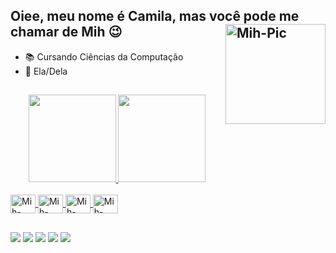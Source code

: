 ## Oiee, meu nome é Camila, mas você pode me chamar de Mih 😉 <img align="right" alt="Mih-Pic" height="160" style="border radius:50px;" src="https://cdn.discordapp.com/attachments/982788074889150524/1022921063287496784/Gif.gif">
- 📚 Cursando Ciências da Computação 
- 👧 Ela/Dela
##

<div align="center">
  <a href="https://linktr.ee/mihaguida">
  <img height="140em" src="https://github-readme-stats.vercel.app/api?username=camilaaguida&show_icons=true&theme=radical&include_all_commits=true&count_private=true"/>
  <img height="140em" src="https://github-readme-stats.vercel.app/api/top-langs/?username=camilaaguida&layout=compact&langs_count=7&theme=radical"/>
</div>
  
<div style="display: inline_block"><br>
  <img align="center" alt="Mih-Java" height="30" width="40" src="https://cdn.jsdelivr.net/gh/devicons/devicon/icons/java/java-original-wordmark.svg">
  <img align="center" alt="Mih-Java" height="30" width="40" src="https://cdn.jsdelivr.net/gh/devicons/devicon/icons/html5/html5-plain-wordmark.svg">
  <img align="center" alt="Mih-Java" height="30" width="40" src="https://cdn.jsdelivr.net/gh/devicons/devicon/icons/css3/css3-plain-wordmark.svg">
  <img align="center" alt="Mih-Java" height="30" width="40" src="https://cdn.jsdelivr.net/gh/devicons/devicon/icons/javascript/javascript-original.svg">
</div>

##

<div> 
  <a href="https://www.instagram.com/mihaguida/" target="_blank"><img src="https://img.shields.io/badge/-Instagram-%23E4405F?style=for-the-badge&logo=instagram&logoColor=white" target="_blank"></a>
  <a href="https://www.linkedin.com/in/camilaaguida/" target="_blank"><img src="https://img.shields.io/badge/-LinkedIn-%230077B5?style=for-the-badge&logo=linkedin&logoColor=white" target="_blank"></a>
 	<a href="https://www.twitch.tv/mihaguida" target="_blank"><img src="https://img.shields.io/badge/Twitch-9146FF?style=for-the-badge&logo=twitch&logoColor=white" target="_blank"></a>
 <a href="https://discord.gg/auUZZc6nc4" target="_blank"><img src="https://img.shields.io/badge/Discord-7289DA?style=for-the-badge&logo=discord&logoColor=white" target="_blank"></a> 
  <a href = "camilaaguida01@gmail.com"><img src="https://img.shields.io/badge/Gmail-D14836?style=for-the-badge&logo=gmail&logoColor=white" target="_blank"></a> 
</div>


<!--
**camilaaguida/camilaaguida** is a ✨ _special_ ✨ repository because its `README.md` (this file) appears on your GitHub profile.

Here are some ideas to get you started:


